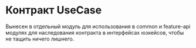 # Контракт UseCase

Вынесен в отдельный модуль для использования в common и feature-api модулях для наследования контракта в интерфейсах юзкейсов,
чтобы не тащить ничего лишнего.